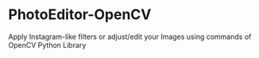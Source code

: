 # PhotoEditor-OpenCV
Apply Instagram-like filters or adjust/edit your Images using commands of OpenCV Python Library
